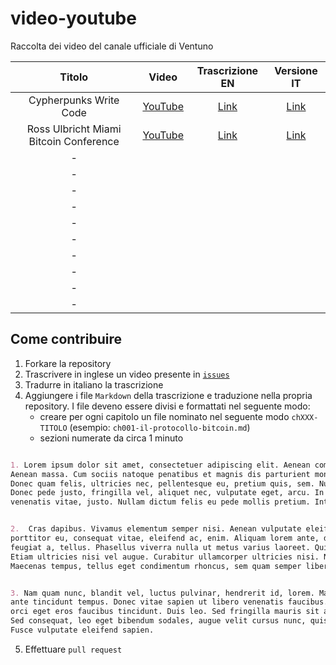 # video-youtube
Raccolta dei video del canale ufficiale di Ventuno

| Titolo | Video | Trascrizione EN | Versione IT |
|:--------------:|:--------------:|:--------------:|:--------------:|
| Cypherpunks Write Code | [YouTube](https://youtu.be/9vM0oIEhMag) | [Link](Cypherpunks-Write-Code/en) | [Link](Cypherpunks-Write-Code/it) |
| Ross Ulbricht Miami Bitcoin Conference | [YouTube](https://m.youtube.com/watch?v=zHMVyr5NjEY&feature=youtu.be) | [Link](Ross-Ulbricht-Miami-Bitcoin-Conference/en) | [Link](Ross-Ulbricht-Miami-Bitcoin-Conference/it) |
|-||||
|-||||
|-||||
|-||||
|-||||
|-||||
|-||||
|-||||
|-||||
|-||||

## Come contribuire

1. Forkare la repository
2. Trascrivere in inglese un video presente in [`issues`](https://github.com/ventunobtc/video-youtube/issues)
3. Tradurre in italiano la trascrizione
4. Aggiungere i file `Markdown` della trascrizione e traduzione nella propria repository. I file deveno essere divisi e formattati nel seguente modo:
    - creare per ogni capitolo un file nominato nel seguente modo `chXXX-TITOLO` (esempio: `ch001-il-protocollo-bitcoin.md`)
    - sezioni numerate da circa 1 minuto

```markdown

1. Lorem ipsum dolor sit amet, consectetuer adipiscing elit. Aenean commodo ligula eget dolor.
Aenean massa. Cum sociis natoque penatibus et magnis dis parturient montes, nascetur ridiculus mus.
Donec quam felis, ultricies nec, pellentesque eu, pretium quis, sem. Nulla consequat massa quis enim.
Donec pede justo, fringilla vel, aliquet nec, vulputate eget, arcu. In enim justo, rhoncus ut, imperdiet a,
venenatis vitae, justo. Nullam dictum felis eu pede mollis pretium. Integer tincidunt.


2.  Cras dapibus. Vivamus elementum semper nisi. Aenean vulputate eleifend tellus. Aenean leo ligula,
porttitor eu, consequat vitae, eleifend ac, enim. Aliquam lorem ante, dapibus in, viverra quis,
feugiat a, tellus. Phasellus viverra nulla ut metus varius laoreet. Quisque rutrum. Aenean imperdiet.
Etiam ultricies nisi vel augue. Curabitur ullamcorper ultricies nisi. Nam eget dui. Etiam rhoncus.
Maecenas tempus, tellus eget condimentum rhoncus, sem quam semper libero, sit amet adipiscing sem neque sed ipsum.


3. Nam quam nunc, blandit vel, luctus pulvinar, hendrerit id, lorem. Maecenas nec odio et
ante tincidunt tempus. Donec vitae sapien ut libero venenatis faucibus. Nullam quis ante. Etiam sit amet
orci eget eros faucibus tincidunt. Duis leo. Sed fringilla mauris sit amet nibh. Donec sodales sagittis magna.
Sed consequat, leo eget bibendum sodales, augue velit cursus nunc, quis gravida magna mi a libero.
Fusce vulputate eleifend sapien.

```

5. Effettuare `pull request`
 
